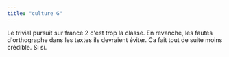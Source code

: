 ```yaml
---
title: "culture G"
---
```


Le trivial pursuit sur france 2 c'est trop la classe. En revanche, les fautes
d'orthographe dans les textes ils devraient éviter. Ca fait tout de suite
moins crédible. Si si.

